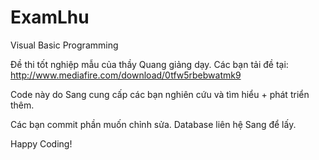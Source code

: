 ExamLhu
=======

Visual Basic Programming

Đề thi tốt nghiệp mẫu của thầy Quang giảng dạy. Các bạn tải đề tại: http://www.mediafire.com/download/0tfw5rbebwatmk9

Code này do Sang cung cấp các bạn nghiên cứu và tìm hiểu + phát triển thêm.

Các bạn commit phần muốn chỉnh sửa. Database liên hệ Sang để lấy.

Happy Coding!
